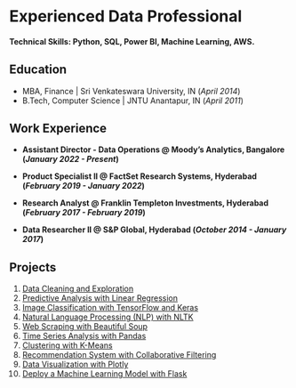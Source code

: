 # Experienced Data Professional

#### Technical Skills: Python, SQL, Power BI, Machine Learning, AWS.

## Education								       		
- MBA, Finance	| Sri Venkateswara University, IN (_April 2014_)	 			        		
- B.Tech, Computer Science | JNTU Anantapur, IN (_April 2011_)

## Work Experience
- **Assistant Director - Data Operations @ Moody’s Analytics, Bangalore (_January 2022 - Present_)**
  
- **Product Specialist II @ FactSet Research Systems, Hyderabad (_February 2019 - January 2022_)**
  
- **Research Analyst @ Franklin Templeton Investments, Hyderabad (_February 2017 - February 2019_)**
  
- **Data Researcher II @ S&P Global, Hyderabad (_October 2014 - January 2017_)**

## Projects
1. [Data Cleaning and Exploration](https://kamalakarpeta.github.io/data_cleaning_and_exploration/)
2. [Predictive Analysis with Linear Regression](https://kamalakarpeta.github.io/predictive_analysis_with_linear_regression/)
3. [Image Classification with TensorFlow and Keras](https://kamalakarpeta.github.io/image_classification_with_TensorFlow_and_Keras/)
4. [Natural Language Processing (NLP) with NLTK](https://kamalakarpeta.github.io/nlp_with_nltk/)
5. [Web Scraping with Beautiful Soup](https://kamalakarpeta.github.io/web_scraping_with_beautiful_soup/)
6. [Time Series Analysis with Pandas](https://kamalakarpeta.github.io/time_series_analysis_with_pandas/)
7. [Clustering with K-Means](https://kamalakarpeta.github.io/clustering_with_k_means/)
8. [Recommendation System with Collaborative Filtering](https://kamalakarpeta.github.io/recommendation_system_with_collaborative_filtering/)
9. [Data Visualization with Plotly](https://kamalakarpeta.github.io/data_visualization_with_plotly/)
10. [Deploy a Machine Learning Model with Flask](https://kamalakarpeta.github.io/deploy_ML_model_with_flask/)
